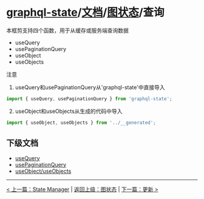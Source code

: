 # [graphql-state](https://github.com/babyfish-ct/graphql-state)/[文档](../../README_zh_CN.md)/[图状态](../README_zh_CN.md)/查询

本框剪支持四个函数，用于从缓存或服务端查询数据

- useQuery
- usePaginationQuery
- useObject
- useObjects

注意

1. useQuery和usePaginationQuery从'graphql-state'中直接导入
```ts
import { useQuery, usePaginationQuery } from 'graphql-state';
```

2. useObject和useObjects从生成的代码中导入
```ts
import { useObject, useObjects } from '../__generated';
```

## 下级文档

- [useQuery](./useQuery_zh_CN.md)
- [usePaginationQuery](./usePaginationQuery_zh_CN.md)
- [useObject/useObjects](./useObject_zh_CN.md)

---------------
[< 上一篇：State Manager](../state-manager_zh_CN.md) | [返回上级：图状态](../README_zh_CN.md) | [下一篇：更新 >](../mutation/README_zh_CN.md)
